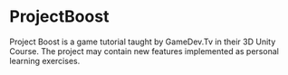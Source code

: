 # ProjectBoost
Project Boost is a game tutorial taught by GameDev.Tv in their 3D Unity Course.
The project may contain new features implemented as personal learning exercises.
